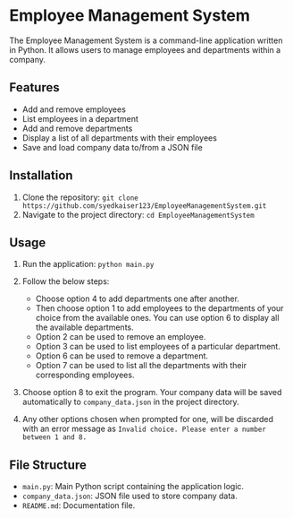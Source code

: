 # Employee Management System

The Employee Management System is a command-line application written in Python. It allows users to manage employees and departments within a company.

## Features

- Add and remove employees
- List employees in a department
- Add and remove departments
- Display a list of all departments with their employees
- Save and load company data to/from a JSON file

## Installation

1. Clone the repository: `git clone https://github.com/syedkaiser123/EmployeeManagementSystem.git` 
2. Navigate to the project directory: `cd EmployeeManagementSystem`

## Usage
1. Run the application: `python main.py`

2. Follow the below steps:
    - Choose option 4 to add departments one after another.
    - Then choose option 1 to add employees to the departments of your choice from the available ones. You can use option 6 to display all the available departments.
    - Option 2 can be used to remove an employee.
    - Option 3 can be used to list employees of a particular department.
    - Option 6 can be used to remove a department.
    - Option 7 can be used to list all the departments with their corresponding employees.

3. Choose option 8 to exit the program. Your company data will be saved automatically to `company_data.json` in the project directory.

4. Any other options chosen when prompted for one, will be discarded with an error message as `Invalid choice. Please enter a number between 1 and 8.`

## File Structure

- `main.py`: Main Python script containing the application logic.
- `company_data.json`: JSON file used to store company data.
- `README.md`: Documentation file.


